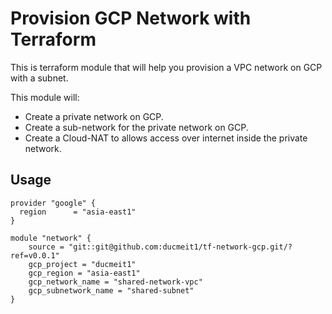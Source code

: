 # Provision GCP Network with Terraform

This is terraform module that will help you provision a VPC network on GCP with a subnet.

This module will:

- Create a private network on GCP.
- Create a sub-network for the private network on GCP.
- Create a Cloud-NAT to allows access over internet inside the private network.

## Usage

```hcl
provider "google" {
  region      = "asia-east1"
}

module "network" {
    source = "git::git@github.com:ducmeit1/tf-network-gcp.git/?ref=v0.0.1"
    gcp_project = "ducmeit1"
    gcp_region = "asia-east1"
    gcp_network_name = "shared-network-vpc"
    gcp_subnetwork_name = "shared-subnet"
}
```
